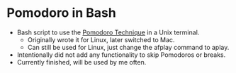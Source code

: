 # Pomodoro in Bash

- Bash script to use the [Pomodoro Technique](https://en.wikipedia.org/wiki/Pomodoro_Technique) in a Unix terminal.
    - Originally wrote it for Linux, later switched to Mac.
    - Can still be used for Linux, just change the afplay command to aplay.
- Intentionally did not add any functionality to skip Pomodoros or breaks.
- Currently finished, will be used by me often.
